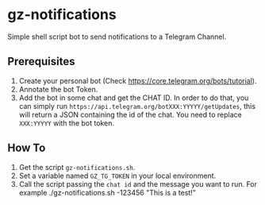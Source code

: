 # gz-notifications
Simple shell script bot to send notifications to a Telegram Channel.


## Prerequisites
1. Create your personal bot (Check https://core.telegram.org/bots/tutorial).
2. Annotate the bot Token.
3. Add the bot in some chat and get the CHAT ID. In order to do that, you can simply run `https://api.telegram.org/botXXX:YYYYY/getUpdates`, this will return a JSON containing the id of the chat. You need to replace `XXX:YYYYY` with the bot token.

## How To
1. Get the script `gz-notifications.sh`.
2. Set a variable named `GZ_TG_TOKEN` in your local environment.
3. Call the script passing the `chat id` and the message you want to run. For example ./gz-notifications.sh -123456 "This is a test!"
